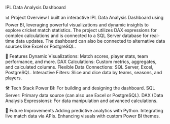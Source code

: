 IPL Data Analysis Dashboard

📊 Project Overview
I built an interactive IPL Data Analysis Dashboard using Power BI, leveraging powerful visualizations and dynamic insights to explore cricket match statistics. The project utilizes DAX expressions for complex calculations and is connected to a SQL Server database for real-time data updates.
The dashboard can also be connected to alternative data sources like Excel or PostgreSQL.

🚀 Features
Dynamic Visualizations: Match scores, player stats, team performance, and more.
DAX Calculations: Custom metrics, aggregates, and calculated columns.
Flexible Data Connections: SQL Server, Excel, PostgreSQL.
Interactive Filters: Slice and dice data by teams, seasons, and players.

🛠️ Tech Stack
Power BI: For building and designing the dashboard.
SQL Server: Primary data source (can also use Excel or PostgreSQL).
DAX (Data Analysis Expressions): For data manipulation and advanced calculations.

🚩 Future Improvements
Adding predictive analytics with Python.
Integrating live match data via APIs.
Enhancing visuals with custom Power BI themes.
